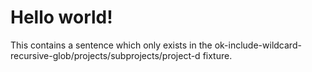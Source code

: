 # Hello world!

This contains a sentence which only exists in the ok-include-wildcard-recursive-glob/projects/subprojects/project-d fixture.
